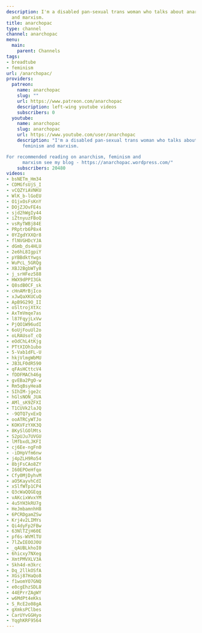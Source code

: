 ```yaml
---
description: I'm a disabled pan-sexual trans woman who talks about anarchism, feminism
  and marxism.
title: anarchopac
type: channel
channel: anarchopac
menu:
  main:
    parent: Channels
tags:
- breadtube
- feminism
url: /anarchopac/
providers:
  patreon:
    name: anarchopac
    slug: ""
    url: https://www.patreon.com/anarchopac
    description: left-wing youtube videos
    subscribers: 0
  youtube:
    name: anarchopac
    slug: anarchopac
    url: https://www.youtube.com/user/anarchopac
    description: "I'm a disabled pan-sexual trans woman who talks about anarchism,
      feminism and marxism.

For recommended reading on anarchism, feminism and
      marxism see my blog - https://anarchopac.wordpress.com/"
    subscribers: 20480
videos:
- bsNETm_Hm34
- CDMGfsUjS_I
- vCQZYiAVNKU
- WlK_b-lGoEU
- O1jxOsFsKnY
- DOjZJOvFE4s
- sjd2hWgIy44
- iZtnyuzFBoQ
- vsRyTWBj84E
- PRptrb6P8x4
- 0YZgdYXXQr8
- flNVGHDcYJA
- dGmb_ds4HLU
- 2e6hL8IgpiY
- pYBBdktYwgs
- WuPcL_5GRQg
- XBJ2BgbWTy8
- j_srHFez588
- HWX9dPPI3Gk
- Q8sdB0CF_sk
- cHnAMrBjIco
- xJwQaXKUCuQ
- ApB9G29O_II
- oSltrojXtXc
- AxTmVmqe7as
- l87FqyjLxVw
- PjQO1W96udI
- 6oUjFouUl2o
- oLRAUsoT_cQ
- eOdChL4tKjg
- PTtXIOh1ubo
- 5-Vab1dFL-U
- hkjVlmgWbMU
- JB3LF0dR590
- qFAsHCttcV4
- fDDFMACh46g
- gvEBa2PgO-w
- Rm5qBsyHea8
- SIhIM-jge2c
- hGlsNON_JUA
- AMl_sK9ZFXI
- T1CUVk2laJQ
- -9QTQ7yxExQ
- ooATRCyWTJo
- KOKVFzYXK3Q
- 8KySlGOlMts
- S2pUJu7UVGU
- lMfbxdLJKFI
- cj6Ee-ngFn0
- -iDHpVfm6nw
- j4pZLH9Ro54
- 8bjFsCAo8ZY
- I60EPOeHfqo
- Cfy0MjDyhvM
- aO5KayvhCdI
- xSlfWTp1CP4
- Q3cWaQQGEqg
- vAKcixWvxYM
- 4u5YH3kRU7g
- HeJmbamnhH8
- 6PCRDgamZSw
- Krj4v2LIMYs
- Qi4dyFp2FBw
- 63NlTZjH60E
- pf6s-WVMlTU
- 7lZwIEOOJ0U
- _qAUBLkhoI0
- 6hicxy7NXeg
- XmtPMVXLV3A
- Skh4d-m3krc
- Dq_2llkOSfA
- XGsj87HaQo8
- f1womYO7GNQ
- e0cgEhzSDL8
- 44EPrrZAgWY
- w6MdPt4eKks
- S_RcE2o08gA
- gXmksPClbes
- CarUYvGGHyo
- YqghKRF9564
---
```

